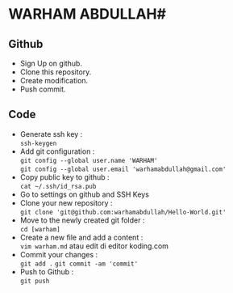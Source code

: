 # WARHAM ABDULLAH#

## Github
- Sign Up on github.
- Clone this repository.
- Create modification.
- Push commit.

## Code
- Generate ssh key :   
`ssh-keygen`
- Add git configuration :   
`git config --global user.name 'WARHAM'`   
`git config --global user.email 'warhamabdullah@gmail.com'`   
- Copy public key to github :   
`cat ~/.ssh/id_rsa.pub`   
- Go to settings on github and SSH Keys
- Clone your new repository :   
`git clone 'git@github.com:warhamabdullah/Hello-World.git'`   
- Move to the newly created git folder :   
`cd [warham]`   
- Create a new file and add a content :   
`vim warham.md` atau edit di editor koding.com
- Commit your changes :  
`git add .` 
`git commit -am 'commit'`   
- Push to Github :   
`git push`
